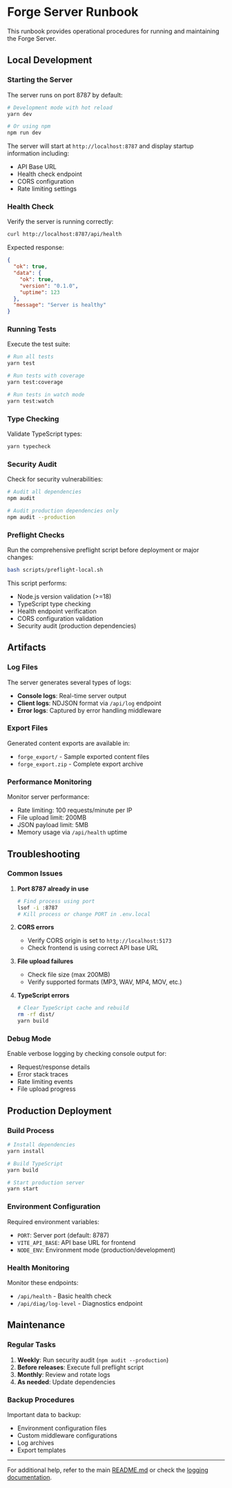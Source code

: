 # Forge Server Runbook

This runbook provides operational procedures for running and maintaining the Forge Server.

## Local Development

### Starting the Server

The server runs on port 8787 by default:

```bash
# Development mode with hot reload
yarn dev

# Or using npm
npm run dev
```

The server will start at `http://localhost:8787` and display startup information including:

- API Base URL
- Health check endpoint
- CORS configuration
- Rate limiting settings

### Health Check

Verify the server is running correctly:

```bash
curl http://localhost:8787/api/health
```

Expected response:

```json
{
  "ok": true,
  "data": {
    "ok": true,
    "version": "0.1.0",
    "uptime": 123
  },
  "message": "Server is healthy"
}
```

### Running Tests

Execute the test suite:

```bash
# Run all tests
yarn test

# Run tests with coverage
yarn test:coverage

# Run tests in watch mode
yarn test:watch
```

### Type Checking

Validate TypeScript types:

```bash
yarn typecheck
```

### Security Audit

Check for security vulnerabilities:

```bash
# Audit all dependencies
npm audit

# Audit production dependencies only
npm audit --production
```

### Preflight Checks

Run the comprehensive preflight script before deployment or major changes:

```bash
bash scripts/preflight-local.sh
```

This script performs:

- Node.js version validation (>=18)
- TypeScript type checking
- Health endpoint verification
- CORS configuration validation
- Security audit (production dependencies)

## Artifacts

### Log Files

The server generates several types of logs:

- **Console logs**: Real-time server output
- **Client logs**: NDJSON format via `/api/log` endpoint
- **Error logs**: Captured by error handling middleware

### Export Files

Generated content exports are available in:

- `forge_export/` - Sample exported content files
- `forge_export.zip` - Complete export archive

### Performance Monitoring

Monitor server performance:

- Rate limiting: 100 requests/minute per IP
- File upload limit: 200MB
- JSON payload limit: 5MB
- Memory usage via `/api/health` uptime

## Troubleshooting

### Common Issues

1. **Port 8787 already in use**

   ```bash
   # Find process using port
   lsof -i :8787
   # Kill process or change PORT in .env.local
   ```

2. **CORS errors**

   - Verify CORS origin is set to `http://localhost:5173`
   - Check frontend is using correct API base URL

3. **File upload failures**

   - Check file size (max 200MB)
   - Verify supported formats (MP3, WAV, MP4, MOV, etc.)

4. **TypeScript errors**
   ```bash
   # Clear TypeScript cache and rebuild
   rm -rf dist/
   yarn build
   ```

### Debug Mode

Enable verbose logging by checking console output for:

- Request/response details
- Error stack traces
- Rate limiting events
- File upload progress

## Production Deployment

### Build Process

```bash
# Install dependencies
yarn install

# Build TypeScript
yarn build

# Start production server
yarn start
```

### Environment Configuration

Required environment variables:

- `PORT`: Server port (default: 8787)
- `VITE_API_BASE`: API base URL for frontend
- `NODE_ENV`: Environment mode (production/development)

### Health Monitoring

Monitor these endpoints:

- `/api/health` - Basic health check
- `/api/diag/log-level` - Diagnostics endpoint

## Maintenance

### Regular Tasks

1. **Weekly**: Run security audit (`npm audit --production`)
2. **Before releases**: Execute full preflight script
3. **Monthly**: Review and rotate logs
4. **As needed**: Update dependencies

### Backup Procedures

Important data to backup:

- Environment configuration files
- Custom middleware configurations
- Log archives
- Export templates

---

For additional help, refer to the main [README.md](../README.md) or check the [logging documentation](logging.md).
